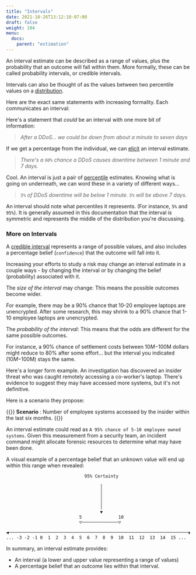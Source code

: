 ```yaml
---
title: "Intervals"
date: 2021-10-26T13:12:10-07:00
draft: false
weight: 104
menu:
  docs:
    parent: "estimation"
---
```


An interval estimate can be described as a range of values, plus the probability that an outcome will fall within them. More formally, these can be called probability intervals, or credible intervals.

Intervals can also be thought of as the values between two percentile values on a [distribution](/simple-risk/docs/estimation/distributions).

Here are the exact same statements with increasing formality. Each communicates an interval:

Here's a statement that _could_ be an interval with one more bit of information:
> _After a DDoS... we could be down from about a minute to seven days_

If we get a percentage from the individual, we can [elicit](/simple-risk/docs/estimation/expert-elicitation) an interval estimate.

> _There's a `90%` chance a DDoS causes downtime between 1 minute and 7 days._

Cool. An interval is just a pair of [percentile](/simple-risk/docs/estimation/percentiles) estimates. Knowing what is going on underneath, we can word these in a variety of different ways...

> _`5%` of DDoS downtime will be below 1 minute. `5%` will be above 7 days._

An interval should note what percentiles it represents. (For instance, `5%` and `95%`). It is generally assumed in this documentation that the interval is symmetric and represents the middle of the distribution you're discussing.

### More on Intervals

A [credible interval](https://en.wikipedia.org/wiki/Credible_interval)
represents a range of possible values, and also includes a percentage
belief (`confidence`) that the outcome will fall into it. 

Increasing your efforts to study a risk may change an interval estimate in a couple ways - by changing the interval or by changing the belief (probability) associated with it. 

The _size of the interval_ may change: This means the possible outcomes become wider. 

For example, there may be a 90% chance that 10-20 employee laptops are unencrypted. After some research, this may shrink to a 90% chance that 1-10 employee laptops are unencrypted. 

The _probability of the interval_: This means that the odds are different for the same possible outcomes.

For instance, a 90% chance of settlement costs between $10M-$100M dollars might reduce to 80% after some effort... but the interval you indicated ($10M-$100M) stays the same.

Here's a longer form example. An investigation has discovered an insider threat who was caught remotely accessing a co-worker's laptop. There's evidence to suggest they may have accessed more systems, but it's not definitive. 

Here is a scenario they propose:

{{<alert>}}
**Scenario** : Number of employee systems accessed by the insider within the last six months.
{{</alert>}}

An interval estimate could read as `A 95% chance of 5-10 employee owned systems`. Given this measurement from a security team, an incident command might allocate forensic resources to determine what may have been done.

A visual example of a percentage belief that an unknown value will end
up within this range when revealed:

``` none
                              95% Certainty

                                    │
                                    │
                                    │
                                    │
                                    │
                                    ▼
                            5              10
                            ▽──────────────▽

◀─────────────────────────────────────────────────────────────────────▶
... -3 -2 -1 0  1  2  3  4  5  6  7  8  9  10  11  12  13  14  15 ...
```

In summary, an interval estimate provides:

-   An interval (a lower and upper value representing a range of values)
-   A percentage belief that an outcome lies within that interval.